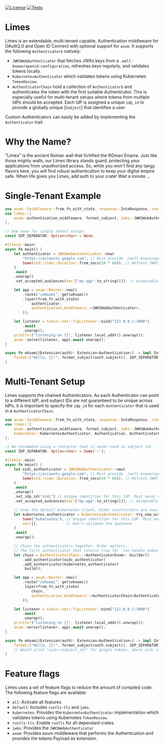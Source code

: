 [![License](https://img.shields.io/badge/License-Apache_2.0-blue.svg)](https://opensource.org/licenses/Apache-2.0)
[![Tests](https://github.com/vakamo-labs/limes-rs/actions/workflows/ci.yaml/badge.svg)](https://github.com/vakamo-labs/limes-rs/actions/workflows/ci.yaml)

# Limes

Limes is an extendable, multi-tenant capable, Authentication middleware for OAuth2.0 and Open ID Connect with optional support for `axum`.
It supports the following `Authenticator`s natively:

* `JWKSWebAuthenticator` that fetches JWKs keys from a `.well-known/openid-configuration`, refreshes keys regularly, and validates tokens locally.
* `KubernetesAuthenticator` which validates tokens using Kubernetes `TokenReview`.
* `AuthenticatorChain` hold a collection of `Authenticator`s and authenticates the token with the first suitable Authenticator. This is especially useful for multi-tenant setups where tokens from multiple IdPs should be accepted. Each IdP is assigned a unique `idp_id` to provide a globally unique [`Subject`] that identifies a user.

Custom Authenticators can easily be added by implementing the `Authenticator` trait.

# Why the Name?
"Limes" is the ancient Roman wall that fortified the ROman Empire. Just like those mighty walls, our Limes library stands guard, protecting your applications from unauthorized access. So, while you won't find any tangy flavors here, you will find robust authentication to keep your digital empire safe. When life gives you Limes, add auth to your crate! Wait a minute ...

# Single-Tenant Example

```rust
use axum::{middleware::from_fn_with_state, response::IntoResponse, routing::get, Extension};
use limes::{
    axum::authentication_middleware, format_subject, jwks::JWKSWebAuthenticator, Authentication,
};

// Use none for single tenant setups
const IDP_SEPARATOR: Option<char> = None;

#[tokio::main]
async fn main() {
    let authenticator = JWKSWebAuthenticator::new(
        "https://accounts.google.com", // Must provide ./well-known/openid-configuration
        Some(std::time::Duration::from_secs(10 * 60)), // Refresh JWKS keys every 10 minutes
    )
    .await
    .unwrap()
    .set_accepted_audiences(vec!["my-app".to_string()]); // Acceptable audiences (optional)

    let app = axum::Router::new()
        .route("/whoami", get(whoami))
        .layer(from_fn_with_state(
            authenticator,
            authentication_middleware::<JWKSWebAuthenticator>,
        ));

    let listener = tokio::net::TcpListener::bind("127.0.0.1:3000")
        .await
        .unwrap();
    println!("listening on {}", listener.local_addr().unwrap());
    axum::serve(listener, app).await.unwrap();
}

async fn whoami(Extension(auth): Extension<Authentication>) -> impl IntoResponse {
    format!("Hello, {}!", format_subject(auth.subject(), IDP_SEPARATOR))
}
```

# Multi-Tenant Setup
Limes supports the chained Authenticators. As each Authenticator can point to a different IdP, and subject IDs are not  guaranteed to be unique across IdPs, it is important to specify the `idp_id` for each `Authenticator` that is used in a `AuthenticatorChain`.

```rust
use axum::{middleware::from_fn_with_state, response::IntoResponse, routing::get, Extension};
use limes::{
    axum::authentication_middleware, format_subject, jwks::JWKSWebAuthenticator,
    kubernetes::KubernetesAuthenticator, Authentication, AuthenticatorChain, AuthenticatorEnum,
};

// We recommend using a character that is never used in subject ids
const IDP_SEPARATOR: Option<char> = Some('~');

#[tokio::main]
async fn main() {
    let oidc_authenticator = JWKSWebAuthenticator::new(
        "https://accounts.google.com", // Must provide ./well-known/openid-configuration
        Some(std::time::Duration::from_secs(10 * 60)), // Refresh JWKS keys every 10 minutes
    )
    .await
    .unwrap()
    .set_idp_id("oidc") // Unique identifier for this IdP. Must never contain the `IDP_SEPARATOR`
    .set_accepted_audiences(vec!["my-app".to_string()]); // Acceptable audiences (optional)

    // Uses the default Kubernetes client. Other constructors are available that accept a custom client.
    let kubernetes_authenticator = KubernetesAuthenticator::try_new_with_default_client(
        Some("kubernetes"), // Unique identifier for this IdP. Must never contain the `IDP_SEPARATOR`
        vec![],             // Don't validate the audience
    )
    .await
    .unwrap();

    // Chain the authenticators together. Order matters.
    // The first authenticator that returns true for `can_handle_token` will be used.
    let chain = AuthenticatorChain::<AuthenticatorEnum>::builder()
        .add_authenticator(oidc_authenticator)
        .add_authenticator(kubernetes_authenticator)
        .build();

    let app = axum::Router::new()
        .route("/whoami", get(whoami))
        .layer(from_fn_with_state(
            chain,
            authentication_middleware::<AuthenticatorChain<AuthenticatorEnum>>,
        ));

    let listener = tokio::net::TcpListener::bind("127.0.0.1:3000")
        .await
        .unwrap();
    println!("listening on {}", listener.local_addr().unwrap());
    axum::serve(listener, app).await.unwrap();
}

async fn whoami(Extension(auth): Extension<Authentication>) -> impl IntoResponse {
    format!("Hello, {}!", format_subject(auth.subject(), IDP_SEPARATOR))
    // Would print "oidc~<subject_id>" for google tokens, where oidc is the `idp_id` we set above.
}
```

# Feature flags
Limes uses a set of feature flags to reduce the amount of compiled code.
The following feature flags are available:

* `all`: Activate all features
* `default`: Includes `rustls-tls` and `jwks`.
* `kubernetes`: Provides the `KubernetesAuthenticator` implementation which validates tokens using Kubernetes `TokenReview`.
* `rustls-tls`: Enable `rustls` for all dependant crates.
* `jwks`: Provides the `JWKSWebAuthenticator`
* `axum`: Provides axum middleware that performs the Authentication and provides the tokens Payload as extension.
